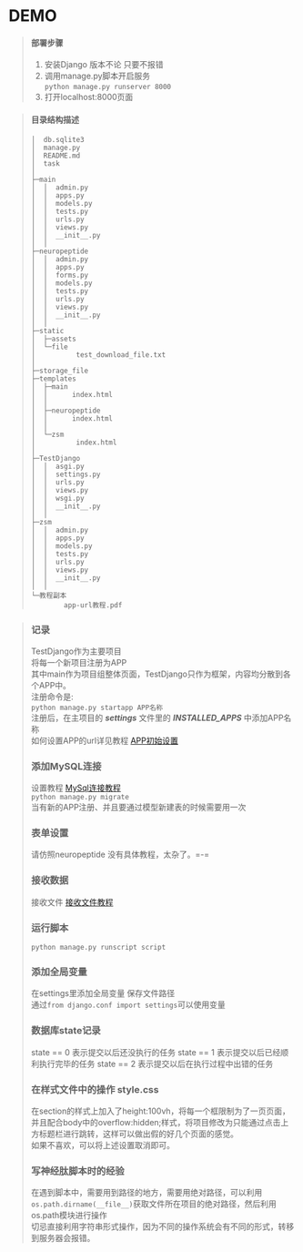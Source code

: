 # DEMO


> #### 部署步骤
> 1. 安装Django 版本不论 只要不报错
> 2. 调用manage.py脚本开启服务  
> `python manage.py runserver 8000`
> 3. 打开localhost:8000页面


> #### 目录结构描述
> ```
> │  db.sqlite3
> │  manage.py
> │  README.md
> │  task
> │ 
> ├─main
> │  │  admin.py
> │  │  apps.py
> │  │  models.py
> │  │  tests.py
> │  │  urls.py
> │  │  views.py
> │  │  __init__.py
> │  │  
> ├─neuropeptide
> │  │  admin.py
> │  │  apps.py
> │  │  forms.py
> │  │  models.py
> │  │  tests.py
> │  │  urls.py
> │  │  views.py
> │  │  __init__.py
> │  │
> ├─static
> │  ├─assets
> │  └─file
> │          test_download_file.txt
> │          
> ├─storage_file
> ├─templates
> │  ├─main
> │  │      index.html
> │  │      
> │  ├─neuropeptide
> │  │      index.html
> │  │      
> │  └─zsm
> │          index.html
> │          
> ├─TestDjango
> │  │  asgi.py
> │  │  settings.py
> │  │  urls.py
> │  │  views.py
> │  │  wsgi.py
> │  │  __init__.py
> │  │      
> ├─zsm
> │  │  admin.py
> │  │  apps.py
> │  │  models.py
> │  │  tests.py
> │  │  urls.py
> │  │  views.py
> │  │  __init__.py
> │  │   
> └─教程副本
>         app-url教程.pdf
> ```

> ### 记录
> TestDjango作为主要项目  
> 将每一个新项目注册为APP  
> 其中main作为项目组整体页面，TestDjango只作为框架，内容均分散到各个APP中。   
> 注册命令是:  
> `python manage.py startapp APP名称`  
> 注册后，在主项目的 **_settings_** 文件里的 **_INSTALLED_APPS_** 中添加APP名称  
> 如何设置APP的url详见教程  [APP初始设置](https://baijiahao.baidu.com/s?id=1628323324998359528&wfr=spider&for=pc)  
> ### 添加MySQL连接
> 设置教程 [MySql连接教程](https://blog.csdn.net/weixin_45539338/article/details/125547848)  
> `python manage.py migrate`  
> 当有新的APP注册、并且要通过模型新建表的时候需要用一次
> 
> ### 表单设置
> 请仿照neuropeptide 没有具体教程，太杂了。=-=
> 
> ### 接收数据
> 接收文件 [接收文件教程](http://www.chenxm.cc/article/1253.html.html)
> 
> ### 运行脚本
> `python manage.py runscript script`
> 
> ### 添加全局变量
> 在settings里添加全局变量 保存文件路径   
> 通过`from django.conf import settings`可以使用变量  
>  
> ### 数据库state记录
> state == 0 表示提交以后还没执行的任务
> state == 1 表示提交以后已经顺利执行完毕的任务
> state == 2 表示提交以后在执行过程中出错的任务
> 
> ### 在样式文件中的操作 style.css
> 在section的样式上加入了height:100vh，将每一个框限制为了一页页面，并且配合body中的overflow:hidden;样式，将项目修改为只能通过点击上方标题栏进行跳转，这样可以做出假的好几个页面的感觉。  
> 如果不喜欢，可以将上述设置取消即可。
> 
> ### 写神经肽脚本时的经验
> 在遇到脚本中，需要用到路径的地方，需要用绝对路径，可以利用`os.path.dirname(__file__)`获取文件所在项目的绝对路径，然后利用os.path模块进行操作  
> 切忌直接利用字符串形式操作，因为不同的操作系统会有不同的形式，转移到服务器会报错。